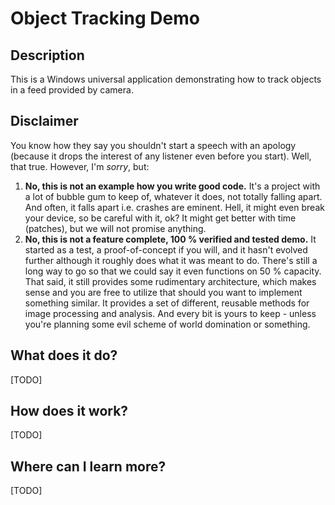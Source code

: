 # Object Tracking Demo #

## Description ##

This is a Windows universal application demonstrating how to track objects in a
feed provided by camera.

## Disclaimer ##

You know how they say you shouldn't start a speech with an apology (because it
drops the interest of any listener even before you start). Well, that true.
However, I'm *sorry*, but:

1. **No, this is not an example how you write good code.** It's a project with a
   lot of bubble gum to keep of, whatever it does, not totally falling apart.
   And often, it falls apart i.e. crashes are eminent. Hell, it might even break
   your device, so be careful with it, ok? It might get better with time
   (patches), but we will not promise anything.
2. **No, this is not a feature complete, 100 % verified and tested demo.** It
   started as a test, a proof-of-concept if you will, and it hasn't evolved
   further although it roughly does what it was meant to do. There's still a
   long way to go so that we could say it even functions on 50 % capacity.
   That said, it still provides some rudimentary architecture, which makes
   sense and you are free to utilize that should you want to implement something
   similar. It provides a set of different, reusable methods for image
   processing and analysis. And every bit is yours to keep - unless you're
   planning some evil scheme of world domination or something.

## What does it do? ##

[TODO]

## How does it work? ##

[TODO]

## Where can I learn more? ##

[TODO]
